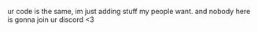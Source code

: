 ur code is the same, im just adding stuff my people want. and nobody here is gonna join ur discord <3
